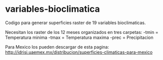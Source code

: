 # variables-bioclimatica

Codigo para generar superficies raster de 19 variables bioclimaticas. 

Necesitan los raster de los 12 meses organizados en tres carpetas:
-tmin = Temperatura minima
-tmax = Temperatura maxima
-prec = Precipitacion

Para Mexico los pueden descargar de esta pagina: http://idrisi.uaemex.mx/distribucion/superficies-climaticas-para-mexico
